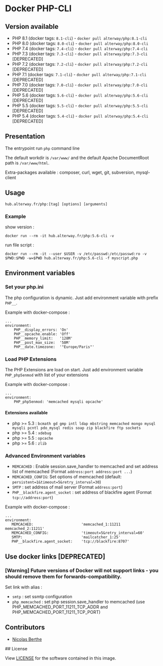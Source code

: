 # Docker PHP-CLI

## Version available

- PHP 8.1 (docker tags: `8.1-cli`) - `docker pull alterway/php:8.1-cli`
- PHP 8.0 (docker tags: `8.0-cli`) - `docker pull alterway/php:8.0-cli`
- PHP 7.4 (docker tags: `7.4-cli`) - `docker pull alterway/php:7.4-cli`
- PHP 7.3 (docker tags: `7.3-cli`) - `docker pull alterway/php:7.3-cli` [DEPRECATED]
- PHP 7.2 (docker tags: `7.2-cli`) - `docker pull alterway/php:7.2-cli` [DEPRECATED]
- PHP 7.1 (docker tags: `7.1-cli`) - `docker pull alterway/php:7.1-cli` [DEPRECATED]
- PHP 7.0 (docker tags: `7.0-cli`) - `docker pull alterway/php:7.0-cli` [DEPRECATED]
- PHP 5.6 (docker tags: `5.6-cli`) - `docker pull alterway/php:5.6-cli` [DEPRECATED]
- PHP 5.5 (docker tags: `5.5-cli`) - `docker pull alterway/php:5.5-cli` [DEPRECATED]
- PHP 5.4 (docker tags: `5.4-cli`) - `docker pull alterway/php:5.4-cli` [DEPRECATED]


## Presentation

The entrypoint run `php` command line

The default workdir is `/var/www/` and the default Apache DocumentRoot path is `/var/www/html`.

Extra-packages available : composer, curl, wget, git, subversion, mysql-client

## Usage

    hub.alterway.fr/php:[tag] [options] [arguments]

### Example

show version :

    docker run --rm -it hub.alterway.fr/php:5.6-cli -v

run file script :

    docker run --rm -it --user $USER -v /etc/passwd:/etc/passwd:ro -v $PWD:$PWD -w=$PWD hub.alterway.fr/php:5.6-cli -f myscript.php


## Environment variables

### Set your php.ini

The php configuration is dynamic. Just add environment variable with prefix `PHP__`.

Example with docker-compose :

    ...
    environment:
        PHP__display_errors: 'On'
        PHP__opcache.enable: 'Off'
        PHP__memory_limit:   '128M'
        PHP__post_max_size:  '50M'
        PHP__date.timezone:  '"Europe/Paris"'

### Load PHP Extensions

The PHP Extensions are load on start. Just add environment variable `PHP_php5enmod` with list of your extensions

Example with docker-compose :

    ...
    environment:
        PHP_php5enmod: 'memcached mysqli opcache'

#### Extensions available
- php >= 5.3 : `bcmath gd gmp intl ldap mbstring memcached mongo mysql mysqli pcntl pdo_mysql redis soap zip blackfire ftp sockets`
- php >= 5.4 : `xdebug`
- php >= 5.5 : `opcache`
- php >= 5.6 : `zlib`

### Advanced Environment variables

- `MEMCACHED` : Enable session.save_handler to memcached and set address list of memcached (Format `address:port address:port ...`)
- `MEMCACHED_CONFIG`: Set options of memcached (default: `persistent=1&timeout=5&retry_interval=30`)
- `SMTP` : set address of mail server (Format `address:port`)
- `PHP__blackfire.agent_socket` : set address of blackfire agent (Format `tcp://address:port`)

Example with docker-compose :

    ...
    environment:
       MEMCACHED:                      'memcached_1:11211 memcached_2:11211'
       MEMCACHED_CONFIG:               'timeout=5&retry_interval=60'
       SMTP:                           'mailcatcher_1:25'
       PHP__blackfire.agent_socket:    'tcp://blackfire:8707'


## Use docker links [DEPRECATED]

### [Warning] Future versions of Docker will not support links - you should remove them for forwards-compatibility.

Set link with alias :

- `smtp` : set ssmtp configuration
- `php_memcached` : set php session.save_handler to memcached (use PHP_MEMCACHED_PORT_11211_TCP_ADDR and PHP_MEMCACHED_PORT_11211_TCP_PORT)

## Contributors

- [Nicolas Berthe](https://github.com/4devnull)

## License

View [LICENSE](https://github.com/alterway/docker-php/blob/master/LICENSE) for the software contained in this image.
